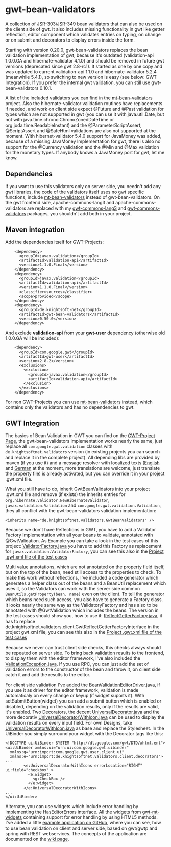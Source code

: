 gwt-bean-validators
===================

A collection of JSR-303/JSR-349 bean validators that can also be used on the client side of gwt. It also includes missing functionality in gwt like getter reflection, editor component which validates entries on typing, on change or on submit and decorators to display errors inside the form.

Starting with version 0.20.0, gwt-bean-validators replaces the bean validation implementation of gwt, because it's outdated (validation-api 1.0.0.GA and hibernate-validator 4.1.0) and should be removed in future gwt versions (deprecated since gwt 2.8-rc1). It started as one by one copy and was updated to current validation-api 1.1.0 and hibernate-validator 5.2.4 (meanwhile 5.4.1), so switching to new version is easy (see below: GWT Integration). If you prefer the internal gwt validation, you can still use gwt-bean-validators 0.10.1.

A list of the included validators you can find in the [mt-bean-validators](https://github.com/ManfredTremmel/mt-bean-validators) project. Also the hibernate-validator validation routines have replacements if needed, and work on client side expect @Future and @Past validation for types which are not supported in gwt (you can use it with java.util.Date, but not with java.time.chrono.ChronoZonedDateTime or org.joda.time.ReadableInstant) and the @ParameterScriptAssert, @ScriptAssert and @SafeHtml validations are also not supported at the moment. With hibernet-validator 5.4.0 support for JavaMoney was added, because of a missing JavaMoney Implementation for gwt, there is also no support for the @Currency validation and the @Min and @Max validation for the monetary types. If anybody knows a JavaMoney port for gwt, let me know.


Dependencies
------------
If you want to use this validators only on server side, you needn't add any gwt libraries, the code of the validators itself uses no gwt specific functions, include [mt-bean-validators](https://github.com/ManfredTremmel/mt-bean-validators) instead of gwt-bean-validators.
On the gwt frontend side, apache-commons-lang3 and apache-commons-validators are replaced with my [gwt-commons-lang3](https://github.com/ManfredTremmel/gwt-commons-lang3) and [gwt-commons-validators](https://github.com/ManfredTremmel/gwt-commons-validator) packages, you shouldn't add both in your project.

Maven integration
----------------

Add the dependencies itself for GWT-Projects:

```
    <dependency>
      <groupId>javax.validation</groupId>
      <artifactId>validation-api</artifactId>
      <version>1.1.0.Final</version>
    </dependency>
    <dependency>
      <groupId>javax.validation</groupId>
      <artifactId>validation-api</artifactId>
      <version>1.1.0.Final</version>
      <classifier>sources</classifier>
      <scope>provided</scope>
    </dependency>
    <dependency>
      <groupId>de.knightsoft-net</groupId>
      <artifactId>gwt-bean-validators</artifactId>
      <version>0.50.0</version>
    </dependency>
```

And exclude **validation-api** from your **gwt-user** dependency (otherwise old 1.0.0.GA will be included):

```
    <dependency>
      <groupId>com.google.gwt</groupId>
      <artifactId>gwt-user</artifactId>
      <version>2.8.2</version>
      <exclusions>
        <exclusion>
          <groupId>javax.validation</groupId>
          <artifactId>validation-api</artifactId>
        </exclusion>
      </exclusions>
    </dependency>
```
For non GWT-Projects you can use [mt-bean-validators](https://github.com/ManfredTremmel/mt-bean-validators) instead, which contains only the validators and has no dependencies to gwt.

GWT Integration
---------------

The basics of Bean Validation in GWT you can find on the [GWT-Project Page](http://www.gwtproject.org/doc/latest/DevGuideValidation.html), the gwt-bean-validators implementation works nearly the same, just replace all `com.google.gwt.validation` classes with `de.knightsoftnet.validators` version (in existing projects you can search and replace it in the complete project). All depending libs are provided by maven (if you use it) and a message resolver with localized texts ([English](https://github.com/ManfredTremmel/mt-bean-validators/blob/master/src/main/resources/de/knightsoftnet/validators/client/ValidationMessages.properties) and [German](https://github.com/ManfredTremmel/mt-bean-validators/blob/master/src/main/resources/de/knightsoftnet/validators/client/ValidationMessages_de.properties) at the moment, more translations are welcome, just translate the property file) is already activated, but you can override it in your project .gwt.xml file.

What you still have to do, inherit GwtBeanValidators into your project .gwt.xml file and remove (if exists) the inherits entries for `org.hibernate.validator.NewHibernateValidator`, `javax.validation.Validation` and `com.google.gwt.validation.Validation`, they all conflict with the gwt-bean-validators validation implementation:

```
<inherits name="de.knightsoftnet.validators.GwtBeanValidators" />
```

Because we don't have Reflections in GWT, you have to add a Validator Factory Implementation with all your beans to validate, annotated with @GwtValidation. As Example you can take a look in the test cases of this project: [ValidatorFactory.java](https://github.com/ManfredTremmel/gwt-bean-validators/blob/master/src/test/java/de/knightsoftnet/validators/client/factories/ValidatorFactory.java) you have to add this Factory as replacement for `javax.validation.ValidatorFactory`, you can see this also in the [Project .gwt.xml file of the test cases](https://github.com/ManfredTremmel/gwt-bean-validators/blob/master/src/test/resources/de/knightsoftnet/validators/GwtBeanValidatorsJUnit.gwt.xml)

Multi value annotations, which are not annotated on the property field itself, but on the top of the bean, need still access to the properties to check. To make this work without reflections, I've included a code generator which generates a helper class out of the beans and a BeanUtil replacement which uses it, so the Validators can work with the server side common `BeanUtils.getProperty(bean, name)` even on the client. To tell the generator which beans need such access, you also have to generate a Factory class. It looks nearly the same way as the ValidatoryFactory and has also to be annotated with @GwtValidation which includes the beans. The version in the test cases should show you, how to use it: [ReflectGetterFactory.java](https://github.com/ManfredTremmel/gwt-bean-validators/blob/master/src/test/java/de/knightsoftnet/validators/client/factories/ReflectGetterFactory.java), it has to replace de.knightsoftnet.validators.client.GwtReflectGetterFactoryInterface in the project gwt.xml file, you can see this also in the [Project .gwt.xml file of the test cases](https://github.com/ManfredTremmel/gwt-bean-validators/blob/master/src/test/resources/de/knightsoftnet/validators/GwtBeanValidatorsJUnit.gwt.xml)

Because we never can trust client side checks, this checks always should be repeated on server side. To bring back validation results to the frontend, to display them with the editor framework, I've also included the [ValidationException.java](https://github.com/ManfredTremmel/gwt-bean-validators/blob/master/src/main/java/de/knightsoftnet/validators/shared/exceptions/ValidationException.java). If you use RPC, you can just add the set of validation errors to the constructor of the bean and throw it, on client side catch it and add the results to the editor.

For client side validation I've added the [BeanValidationEditorDriver.java](https://github.com/ManfredTremmel/gwt-bean-validators/blob/master/src/main/java/de/knightsoftnet/validators/client/editor/BeanValidationEditorDriver.java), if you use it as driver for the editor framework, validation is made automaticaly on every change or keyup (if widget suports it). With setSubmitButton(widget) you can add a submit button which is enabled or disabled, depending on the validation results, only if the results are valid, it's enabled.
Two Decorators, the decent [UniversalDecorator.java](https://github.com/ManfredTremmel/gwt-bean-validators/blob/master/src/main/java/de/knightsoftnet/validators/client/decorators/UniversalDecorator.java) and the more decorativ [UniversalDecoratorWithIcon.java](https://github.com/ManfredTremmel/gwt-bean-validators/blob/master/src/main/java/de/knightsoftnet/validators/client/decorators/UniversalDecoratorWithIcons.java) can be used to display the validation results on every input field. For own Designs, take [UniversalDecoratorWithIcon.java](https://github.com/ManfredTremmel/gwt-bean-validators/blob/master/src/main/java/de/knightsoftnet/validators/client/decorators/UniversalDecoratorWithIcons.java) as base and replace the Stylesheet. In the UiBinder you simply surround your widget with the Decorator tags like this:

```
<!DOCTYPE ui:UiBinder SYSTEM "http://dl.google.com/gwt/DTD/xhtml.ent">
<ui:UiBinder xmlns:ui="urn:ui:com.google.gwt.uibinder"
  xmlns:g="urn:import:com.google.gwt.user.client.ui"
  xmlns:e="urn:import:de.knightsoftnet.validators.client.decorators">
...
        <e:UniversalDecoratorWithIcons errorLocation="RIGHT" ui:field="checkbox" >
          <e:widget>
            <g:CheckBox />
          </e:widget>
        </e:UniversalDecoratorWithIcons>
...
</ui:UiBinder>
```

Alternate, you can use widgets which include error handling by implementing the HasEditorErrors interface. All the widgets from [gwt-mt-widgets](https://github.com/ManfredTremmel/gwt-mt-widgets) containing support for error handling by using HTML5 methods.
I've added a little [example application on GitHub](https://github.com/ManfredTremmel/gwt-bean-validators-example), where you can see, how to use bean validation on client and server side, based on gwt/gwtp and spring with REST webservices. The concepts of the application are documented on the [wiki page](https://github.com/ManfredTremmel/gwt-bean-validators-example/wiki).
